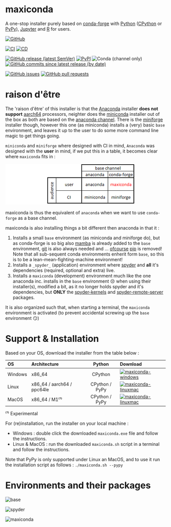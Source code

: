 # maxiconda

A one-stop installer purely based on [conda-forge](https://conda-forge.org/) with [Python](https://www.python.org/) ([CPython](https://en.wikipedia.org/wiki/CPython) or [PyPy](https://en.wikipedia.org/wiki/PyPy)), [Jupyter](https://jupyter.org/) and [R](https://www.r-project.org/) for users.

[![GitHub](https://img.shields.io/github/license/Semi-ATE/maxiconda?color=black)](https://github.com/Semi-ATE/maxiconda/blob/main/LICENSE)

[![CI](https://github.com/Semi-ATE/DT/workflows/CI/badge.svg?branch=main)](https://github.com/Semi-ATE/maxiconda/actions?query=workflow%3ACI)
[![CD](https://github.com/Semi-ATE/maxiconda/workflows/CD/badge.svg)](https://github.com/Semi-ATE/maxiconda/actions?query=workflow%3ACD)

[![GitHub release (latest SemVer)](https://img.shields.io/github/v/release/Semi-ATE/maxiconda?color=blue&label=GitHub&sort=semver)](https://github.com/Semi-ATE/maxiconda/releases/latest)
[![PyPI](https://img.shields.io/pypi/v/maxiconda?color=blue&label=PyPI)](https://pypi.org/project/maxiconda/)
![Conda (channel only)](https://img.shields.io/conda/vn/conda-forge/maxiconda?color=blue&label=conda-forge)
[![GitHub commits since latest release (by date)](https://img.shields.io/github/commits-since/Semi-ATE/maxiconda/latest)](https://github.com/Semi-ATE/maxiconda)

[![GitHub issues](https://img.shields.io/github/issues/Semi-ATE/DT)](https://github.com/Semi-ATE/maxiconda/issues)
[![GitHub pull requests](https://img.shields.io/github/issues-pr/Semi-ATE/maxiconda)](https://github.com/Semi-ATE/maxiconda/pulls)

# raison d'être

The 'raison d'être' of this installer is that the [Anaconda](https://docs.anaconda.com/anaconda/install/) installer **does not support** [aarch64](https://en.wikipedia.org/wiki/AArch64) processors, neighter does the [miniconda]() installer out of the box as both are based on the [anaconda channel](). There is the [miniforge](https://github.com/conda-forge/miniforge) installer though, however this one (as miniconda) installs a (very) basic `base` environment, and leaves it up to the user to do some more command line magic to get things going.

`miniconda` and `miniforge` where designed with CI in mind, `Anaconda` was designed with the **user** in mind, if we put this in a table, it becomes clear where `maxiconda` fits in :

 ![installer table](https://github.com/Semi-ATE/maxiconda/blob/main/installer_table.png)

maxiconda is thus the equivalent of `anaconda` when we want to use `conda-forge` as a base channel.

maxiconda is also installing things a bit different then anaconda in that it :

  1. Installs a small `base` environment (as miniconda and miniforge do), but as conda-forge is so big also [mamba](https://github.com/mamba-org/mamba) is already added to the `base` environment, [git](https://anaconda.org/conda-forge/git) is also always needed and ...  [ofcourse](https://www.youtube.com/watch?v=Ul79ihg41Rs) [pip](https://anaconda.org/conda-forge/pip) is removed! Note that all sub-sequent conda environments enherit form `base`, so this is to be a  lean-mean-fighting-machine environment!
  2. Installs a `_spyder_` (application) environment where [spyder](https://www.spyder-ide.org/) and **all** it's dependencies (required, optional and extra) live.
  3. Installs a `maxiconda` (development) environment much like the one anaconda inc. installs in the `base` environment 😒 when using their installer(s), modified a bit, as it no longer holds spyder and it's dependencies, but **ONLY** the [spyder-kernels](https://github.com/spyder-ide/spyder-kernels) and [spyder-remote-server](https://github.com/Semi-ATE/spyder-remote) packages.

It is also organized such that, when starting a terminal, the `maxiconda` environment is activated (to prevent accidental screwing up the `base` environment 😏)

# Support & Installation

Based on your OS, download the installer from the table below :

| OS      |Architecture                | Python | Download                                                                             |
|:--------|:---------------------------|:--------------:|:-------------------------------------------------------------------------------------|
| Windows | x86_64                     |CPython         | [![maxiconda-windows](https://img.shields.io/badge/maxiconda%20installer-Windows-blue)](https://github.com/Semi-ATE/maxiconda/releases/latest/download/maxiconda.msi)        |
| Linux   | x86_64 / aarch64 / ppc64le | CPython / PyPy | [![maxiconda-linuxmac](https://img.shields.io/badge/maxiconda%20installer-Linux&amp;MacOS-blue)](https://github.com/Semi-ATE/maxiconda/releases/latest/download/maxiconda.sh) |
| MacOS   | x86_64 / M1⁽¹⁾             | CPython / PyPy | [![maxiconda-linuxmac](https://img.shields.io/badge/maxiconda%20installer-Linux&amp;MacOS-blue)](https://github.com/Semi-ATE/maxiconda/releases/latest/download/maxiconda.dmg) |

⁽¹⁾ Experimental

For (re)installation, run the installer on your local machine :

- Windows : double click the downloaded `maxiconda.exe` file and follow the instructions.
- Linux & MacOS : run the downloaded `maxiconda.sh` script in a terminal and follow the instructions.

Note that PyPy is only supported under Linux an MacOS, and to use it run the installation script as follows : `./maxiconda.sh --pypy`

# Environments and their packages

 ![base](https://img.shields.io/badge/packages-base-red)

 ![_spyder_](https://img.shields.io/badge/packages-__spyder__-orange)

 ![maxiconda](https://img.shields.io/badge/packages-maxiconda-green)

